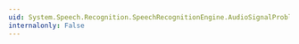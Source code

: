 ```yaml
---
uid: System.Speech.Recognition.SpeechRecognitionEngine.AudioSignalProblemOccurred
internalonly: False
---
```

